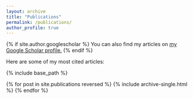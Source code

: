 ```yaml
---
layout: archive
title: "Publications"
permalink: /publications/
author_profile: true
---
```


{% if site.author.googlescholar %}
  You can also find my articles on <u><a href="{{site.author.googlescholar}}">my Google Scholar profile</a>.</u>
{% endif %}

Here are some of my most cited articles:

{% include base_path %}

{% for post in site.publications reversed %}
  {% include archive-single.html %}
{% endfor %}
